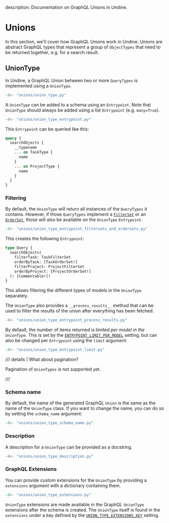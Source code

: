 description: Documentation on GraphQL Unions in Undine.

# Unions

In this section, we'll cover how GraphQL Unions work in Undine.
Unions are abstract GraphQL types that represent a group of `ObjectTypes`
that need to be returned together, e.g. for a search result.

## UnionType

In Undine, a GraphQL Union between two or more `QueryTypes` is implemented using a `UnionType`.

```python
-8<- "unions/union_type.py"
```

A `UnionType` can be added to a schema using an `Entrypoint`.
Note that `UnionType` should always be added using a list `Entrypoint` (e.g. `many=True`).

```python
-8<- "unions/union_type_entrypoint.py"
```

This `Entrypoint` can be queried like this:

```graphql
query {
  searchObjects {
    __typename
    ... on TaskType {
      name
    }
    ... on ProjectType {
      name
    }
  }
}
```

### Filtering

By default, the `UnionType` will return all instances of the `QueryTypes` it contains.
However, if those `QueryTypes` implement a [`FilterSet`](filtering.md#filterset) or an
[`OrderSet`](ordering.md#orderset), those will also be available on the `UnionType` `Entrypoint`.

```python
-8<- "unions/union_type_entrypoint_filtersets_and_ordersets.py"
```

This creates the following `Entrypoint`:

```graphql
type Query {
  searchObjects(
    filterTask: TaskFilterSet
    orderByTask: [TaskOrderSet!]
    filterProject: ProjectFilterSet
    orderByProject: [ProjectOrderSet!]
  ): [Commentable!]!
}
```

This allows filtering the different types of models in the `UnionType` separately.

The `UnionType` also provides a `__process_results__` method that can be used to filter the
results of the union after everything has been fetched.

```python
-8<- "unions/union_type_entrypoint_process_results.py"
```

By default, the number of items returned is limited _per model in the `UnionType`_.
This is set by the [`ENTRYPOINT_LIMIT_PER_MODEL`](settings.md#entrypoint_limit_per_model) setting,
but can also be changed per `Entrypoint` using the `limit` argument:

```python
-8<- "unions/union_type_entrypoint_limit.py"
```

/// details | What about pagination?

Pagination of `UnionTypes` is not supported yet.

///

### Schema name

By default, the name of the generated GraphQL `Union` is the same as the name of the `UnionType` class.
If you want to change the name, you can do so by setting the `schema_name` argument:

```python
-8<- "unions/union_type_schema_name.py"
```

### Description

A description for a `UnionType` can be provided as a docstring.

```python
-8<- "unions/union_type_description.py"
```

### GraphQL Extensions

You can provide custom extensions for the `UnionType` by providing a
`extensions` argument with a dictionary containing them.

```python
-8<- "unions/union_type_extensions.py"
```

`UnionType` extensions are made available in the GraphQL `UnionType` extensions
after the schema is created. The `UnionType` itself is found in the `extensions`
under a key defined by the [`UNION_TYPE_EXTENSIONS_KEY`](settings.md#union_type_extensions_key)
setting.

